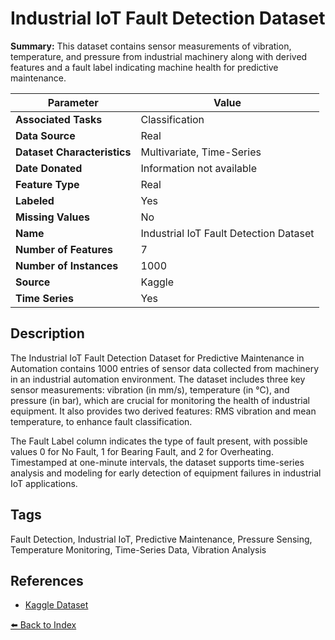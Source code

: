 # Industrial IoT Fault Detection Dataset

**Summary:** This dataset contains sensor measurements of vibration, temperature, and pressure from industrial machinery along with derived features and a fault label indicating machine health for predictive maintenance.

| Parameter | Value |
| --- | --- |
| **Associated Tasks** | Classification |
| **Data Source** | Real |
| **Dataset Characteristics** | Multivariate, Time-Series |
| **Date Donated** | Information not available |
| **Feature Type** | Real |
| **Labeled** | Yes |
| **Missing Values** | No |
| **Name** | Industrial IoT Fault Detection Dataset |
| **Number of Features** | 7 |
| **Number of Instances** | 1000 |
| **Source** | Kaggle |
| **Time Series** | Yes |

## Description

The Industrial IoT Fault Detection Dataset for Predictive Maintenance in Automation contains 1000 entries of sensor data collected from machinery in an industrial automation environment. The dataset includes three key sensor measurements: vibration (in mm/s), temperature (in °C), and pressure (in bar), which are crucial for monitoring the health of industrial equipment. It also provides two derived features: RMS vibration and mean temperature, to enhance fault classification.

The Fault Label column indicates the type of fault present, with possible values 0 for No Fault, 1 for Bearing Fault, and 2 for Overheating. Timestamped at one-minute intervals, the dataset supports time-series analysis and modeling for early detection of equipment failures in industrial IoT applications.

## Tags

Fault Detection, Industrial IoT, Predictive Maintenance, Pressure Sensing, Temperature Monitoring, Time-Series Data, Vibration Analysis

## References

- [Kaggle Dataset](https://www.kaggle.com/datasets/ziya07/industrial-iot-fault-detection-dataset)

[⬅️ Back to Index](../README.md)
